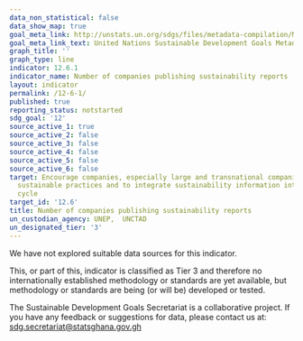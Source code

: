 ```yaml
---
data_non_statistical: false
data_show_map: true
goal_meta_link: http://unstats.un.org/sdgs/files/metadata-compilation/Metadata-Goal-12.pdf
goal_meta_link_text: United Nations Sustainable Development Goals Metadata (pdf 782kB)
graph_title: ''
graph_type: line
indicator: 12.6.1
indicator_name: Number of companies publishing sustainability reports
layout: indicator
permalink: /12-6-1/
published: true
reporting_status: notstarted
sdg_goal: '12'
source_active_1: true
source_active_2: false
source_active_3: false
source_active_4: false
source_active_5: false
source_active_6: false
target: Encourage companies, especially large and transnational companies, to adopt
  sustainable practices and to integrate sustainability information into their reporting
  cycle
target_id: '12.6'
title: Number of companies publishing sustainability reports
un_custodian_agency: UNEP,  UNCTAD
un_designated_tier: '3'
---
```

We have not explored suitable data sources for this indicator.

This, or part of this, indicator is classified as Tier 3 and therefore no internationally established methodology or standards are yet available, but methodology or standards are being (or will be) developed or tested.

The Sustainable Development Goals Secretariat is a collaborative project. If you have any feedback or suggestions for data, please contact us at: sdg.secretariat@statsghana.gov.gh
